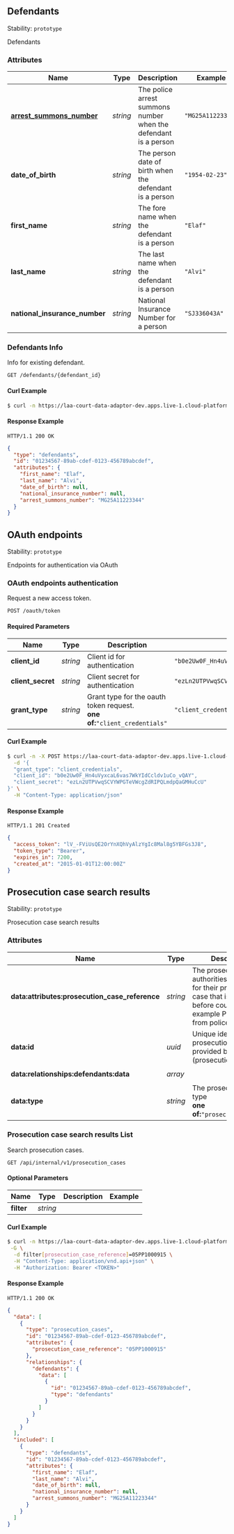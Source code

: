 
## <a name="resource-defendant">Defendants</a>

Stability: `prototype`

Defendants

### Attributes

| Name | Type | Description | Example |
| ------- | ------- | ------- | ------- |
| **[arrest_summons_number](#resource-prosecution_case)** | *string* | The police arrest summons number when the defendant is a person | `"MG25A11223344"` |
| **date_of_birth** | *string* | The person date of birth when the defendant is a person | `"1954-02-23"` |
| **first_name** | *string* | The fore name when the defendant is a person | `"Elaf"` |
| **last_name** | *string* | The last name when the defendant is a person | `"Alvi"` |
| **national_insurance_number** | *string* | National Insurance Number for a person | `"SJ336043A"` |

### <a name="link-GET-defendant-/defendants/{(%23%2Fdefinitions%2Fdefendant%2Fdefinitions%2Fidentity)}">Defendants Info</a>

Info for existing defendant.

```
GET /defendants/{defendant_id}
```


#### Curl Example

```bash
$ curl -n https://laa-court-data-adaptor-dev.apps.live-1.cloud-platform.service.justice.gov.uk/defendants/$DEFENDANT_ID
```


#### Response Example

```
HTTP/1.1 200 OK
```

```json
{
  "type": "defendants",
  "id": "01234567-89ab-cdef-0123-456789abcdef",
  "attributes": {
    "first_name": "Elaf",
    "last_name": "Alvi",
    "date_of_birth": null,
    "national_insurance_number": null,
    "arrest_summons_number": "MG25A11223344"
  }
}
```


## <a name="resource-oauth">OAuth endpoints</a>

Stability: `prototype`

Endpoints for authentication via OAuth

### <a name="link-POST-oauth-/oauth/token">OAuth endpoints authentication</a>

Request a new access token.

```
POST /oauth/token
```

#### Required Parameters

| Name | Type | Description | Example |
| ------- | ------- | ------- | ------- |
| **client_id** | *string* | Client id for authentication | `"b0e2Uw0F_Hn4uVyxcaL6vas7WkYIdCcldv1uCo_vQAY"` |
| **client_secret** | *string* | Client secret for authentication | `"ezLn2UTPVwqSCVYWPGTeVWcgZdRIPQLmdpQaGMHuCcU"` |
| **grant_type** | *string* | Grant type for the oauth token request.<br/> **one of:**`"client_credentials"` | `"client_credentials"` |



#### Curl Example

```bash
$ curl -n -X POST https://laa-court-data-adaptor-dev.apps.live-1.cloud-platform.service.justice.gov.uk/oauth/token \
  -d '{
  "grant_type": "client_credentials",
  "client_id": "b0e2Uw0F_Hn4uVyxcaL6vas7WkYIdCcldv1uCo_vQAY",
  "client_secret": "ezLn2UTPVwqSCVYWPGTeVWcgZdRIPQLmdpQaGMHuCcU"
}' \
  -H "Content-Type: application/json"
```


#### Response Example

```
HTTP/1.1 201 Created
```

```json
{
  "access_token": "lV_-FViUsQE2OrYnXQhVyAlzYgIc8Mal8g5YBFGs3J8",
  "token_type": "Bearer",
  "expires_in": 7200,
  "created_at": "2015-01-01T12:00:00Z"
}
```


## <a name="resource-prosecution_case">Prosecution case search results</a>

Stability: `prototype`

Prosecution case search results

### Attributes

| Name | Type | Description | Example |
| ------- | ------- | ------- | ------- |
| **data:attributes:prosecution_case_reference** | *string* | The prosecuting authorities reference for their prosecution case that is layed before court.  For example PTI-URN from police/cps cases | `"05PP1000915"` |
| **data:id** | *uuid* | Unique identifier of prosecution case provided by HMCTS (prosecutionCaseId) | `"01234567-89ab-cdef-0123-456789abcdef"` |
| **data:relationships:defendants:data** | *array* |  | `[{"id":"01234567-89ab-cdef-0123-456789abcdef","type":"defendants"}]` |
| **data:type** | *string* | The prosecution cases type<br/> **one of:**`"prosecution_cases"` | `"prosecution_cases"` |

### <a name="link-GET-prosecution_case-/api/internal/v1/prosecution_cases">Prosecution case search results List</a>

Search prosecution cases.

```
GET /api/internal/v1/prosecution_cases
```

#### Optional Parameters

| Name | Type | Description | Example |
| ------- | ------- | ------- | ------- |
| **filter** | *string* |  |  |


#### Curl Example

```bash
$ curl -n https://laa-court-data-adaptor-dev.apps.live-1.cloud-platform.service.justice.gov.uk/api/internal/v1/prosecution_cases \
 -G \
  -d filter[prosecution_case_reference]=05PP1000915 \
  -H "Content-Type: application/vnd.api+json" \
  -H "Authorization: Bearer <TOKEN>"
```


#### Response Example

```
HTTP/1.1 200 OK
```

```json
{
  "data": [
    {
      "type": "prosecution_cases",
      "id": "01234567-89ab-cdef-0123-456789abcdef",
      "attributes": {
        "prosecution_case_reference": "05PP1000915"
      },
      "relationships": {
        "defendants": {
          "data": [
            {
              "id": "01234567-89ab-cdef-0123-456789abcdef",
              "type": "defendants"
            }
          ]
        }
      }
    }
  ],
  "included": [
    {
      "type": "defendants",
      "id": "01234567-89ab-cdef-0123-456789abcdef",
      "attributes": {
        "first_name": "Elaf",
        "last_name": "Alvi",
        "date_of_birth": null,
        "national_insurance_number": null,
        "arrest_summons_number": "MG25A11223344"
      }
    }
  ]
}
```


